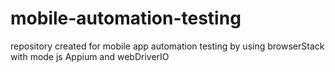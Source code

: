 # mobile-automation-testing
repository created for mobile app automation testing by using browserStack with mode js Appium and webDriverIO 
